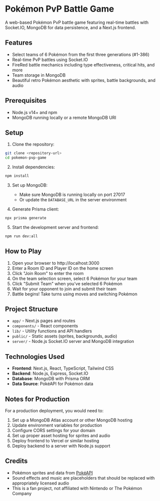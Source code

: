 # Pokémon PvP Battle Game

A web-based Pokémon PvP battle game featuring real-time battles with Socket.IO, MongoDB for data persistence, and a Next.js frontend.

## Features

- Select teams of 6 Pokémon from the first three generations (#1-386)
- Real-time PvP battles using Socket.IO
- FireRed battle mechanics including type effectiveness, critical hits, and more
- Team storage in MongoDB
- Beautiful retro Pokémon aesthetic with sprites, battle backgrounds, and audio

## Prerequisites

- Node.js v14+ and npm
- MongoDB running locally or a remote MongoDB URI

## Setup

1. Clone the repository:
```bash
git clone <repository-url>
cd pokemon-pvp-game
```

2. Install dependencies:
```bash
npm install
```

3. Set up MongoDB:
   - Make sure MongoDB is running locally on port 27017
   - Or update the `DATABASE_URL` in the server environment

4. Generate Prisma client:
```bash
npx prisma generate
```

5. Start the development server and frontend:
```bash
npm run dev:all
```

## How to Play

1. Open your browser to http://localhost:3000
2. Enter a Room ID and Player ID on the home screen
3. Click "Join Room" to enter the room
4. On the team selection screen, select 6 Pokémon for your team
5. Click "Submit Team" when you've selected 6 Pokémon
6. Wait for your opponent to join and submit their team
7. Battle begins! Take turns using moves and switching Pokémon

## Project Structure

- `app/` - Next.js pages and routes
- `components/` - React components
- `lib/` - Utility functions and API handlers
- `public/` - Static assets (sprites, backgrounds, audio)
- `server/` - Node.js Socket.IO server and MongoDB integration

## Technologies Used

- **Frontend**: Next.js, React, TypeScript, Tailwind CSS
- **Backend**: Node.js, Express, Socket.IO
- **Database**: MongoDB with Prisma ORM
- **Data Source**: PokéAPI for Pokémon data

## Notes for Production

For a production deployment, you would need to:

1. Set up a MongoDB Atlas account or other MongoDB hosting
2. Update environment variables for production
3. Configure CORS settings for your domain
4. Set up proper asset hosting for sprites and audio
5. Deploy frontend to Vercel or similar hosting
6. Deploy backend to a server with Node.js support

## Credits

- Pokémon sprites and data from [PokéAPI](https://pokeapi.co/)
- Sound effects and music are placeholders that should be replaced with appropriately licensed audio
- This is a fan project, not affiliated with Nintendo or The Pokémon Company 